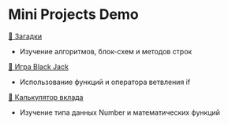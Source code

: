 # Mini Projects Demo

[🔷 Загадки](https://riddles.yuliyakalyukh.ru)

* Изучение алгоритмов, блок-схем и методов строк

[🔷 Игра Black Jack](https://blackjack.yuliyakalyukh.ru)

* Использование функций и оператора ветвления if

[🔷 Калькулятор вклада](https://calc.yuliyakalyukh.ru)

* Изучение типа данных Number и математических функций
